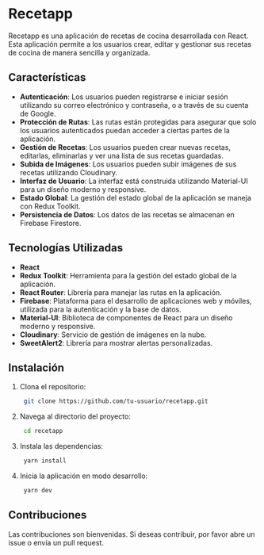 # Recetapp

Recetapp es una aplicación de recetas de cocina desarrollada con React. Esta aplicación permite a los usuarios crear, editar y gestionar sus recetas de cocina de manera sencilla y organizada.

## Características

- **Autenticación**: Los usuarios pueden registrarse e iniciar sesión utilizando su correo electrónico y contraseña, o a través de su cuenta de Google.
- **Protección de Rutas**: Las rutas están protegidas para asegurar que solo los usuarios autenticados puedan acceder a ciertas partes de la aplicación.
- **Gestión de Recetas**: Los usuarios pueden crear nuevas recetas, editarlas, eliminarlas y ver una lista de sus recetas guardadas.
- **Subida de Imágenes**: Los usuarios pueden subir imágenes de sus recetas utilizando Cloudinary.
- **Interfaz de Usuario**: La interfaz está construida utilizando Material-UI para un diseño moderno y responsive.
- **Estado Global**: La gestión del estado global de la aplicación se maneja con Redux Toolkit.
- **Persistencia de Datos**: Los datos de las recetas se almacenan en Firebase Firestore.

## Tecnologías Utilizadas

- **React**
- **Redux Toolkit**: Herramienta para la gestión del estado global de la aplicación.
- **React Router**: Librería para manejar las rutas en la aplicación.
- **Firebase**: Plataforma para el desarrollo de aplicaciones web y móviles, utilizada para la autenticación y la base de datos.
- **Material-UI**: Biblioteca de componentes de React para un diseño moderno y responsive.
- **Cloudinary**: Servicio de gestión de imágenes en la nube.
- **SweetAlert2**: Librería para mostrar alertas personalizadas.

## Instalación

1. Clona el repositorio:
   ```sh
    git clone https://github.com/tu-usuario/recetapp.git

2. Navega al directorio del proyecto:
   ```sh
    cd recetapp

3. Instala las dependencias:
   ```sh
    yarn install

4. Inicia la aplicación en modo desarrollo:
   ```sh
    yarn dev

## Contribuciones

Las contribuciones son bienvenidas. Si deseas contribuir, por favor abre un issue o envía un pull request.